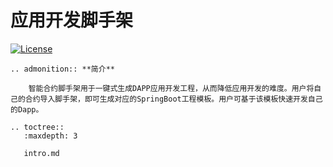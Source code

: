 # 应用开发脚手架

[![License](https://img.shields.io/badge/license-Apache%202-4EB1BA.svg)](https://www.apache.org/licenses/LICENSE-2.0.html)

```eval_rst
.. admonition:: **简介**

    智能合约脚手架用于一键式生成DAPP应用开发工程，从而降低应用开发的难度。用户将自己的合约导入脚手架，即可生成对应的SpringBoot工程模板。用户可基于该模板快速开发自己的Dapp。
```

```eval_rst
.. toctree::
   :maxdepth: 3
   
   intro.md
```